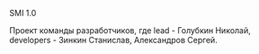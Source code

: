 SMI 1.0

Проект команды разработчиков, где lead - Голубкин Николай, developers - Зинкин Станислав, Александров Сергей. 
